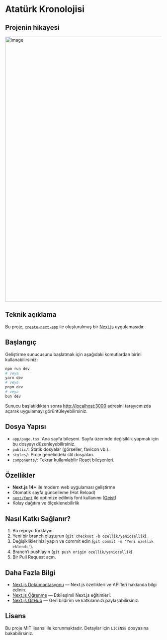 # Atatürk Kronolojisi

## Projenin hikayesi
<img width="508" height="854" alt="image" src="https://github.com/user-attachments/assets/1671330e-3898-4836-8f7b-131b824fc6a1" />

## Teknik açıklama

Bu proje, [`create-next-app`](https://nextjs.org/docs/app/api-reference/cli/create-next-app) ile oluşturulmuş bir [Next.js](https://nextjs.org) uygulamasıdır.

## Başlangıç

Geliştirme sunucusunu başlatmak için aşağıdaki komutlardan birini kullanabilirsiniz:

```bash
npm run dev
# veya
yarn dev
# veya
pnpm dev
# veya
bun dev
```

Sunucu başlatıldıktan sonra [http://localhost:3000](http://localhost:3000) adresini tarayıcınızda açarak uygulamayı görüntüleyebilirsiniz.

## Dosya Yapısı

- `app/page.tsx`: Ana sayfa bileşeni. Sayfa üzerinde değişiklik yapmak için bu dosyayı düzenleyebilirsiniz.
- `public/`: Statik dosyalar (görseller, favicon vb.).
- `styles/`: Proje genelindeki stil dosyaları.
- `components/`: Tekrar kullanılabilir React bileşenleri.

## Özellikler

- **Next.js 14+** ile modern web uygulaması geliştirme
- Otomatik sayfa güncelleme (Hot Reload)
- [`next/font`](https://nextjs.org/docs/app/building-your-application/optimizing/fonts) ile optimize edilmiş font kullanımı ([Geist](https://vercel.com/font))
- Kolay dağıtım ve ölçeklenebilirlik

## Nasıl Katkı Sağlanır?

1. Bu repoyu forklayın.
2. Yeni bir branch oluşturun (`git checkout -b ozellik/yeniozellik`).
3. Değişikliklerinizi yapın ve commit edin (`git commit -m 'Yeni özellik eklendi'`).
4. Branch’i pushlayın (`git push origin ozellik/yeniozellik`).
5. Bir Pull Request açın.

## Daha Fazla Bilgi

- [Next.js Dokümantasyonu](https://nextjs.org/docs) — Next.js özellikleri ve API’leri hakkında bilgi edinin.
- [Next.js Öğrenme](https://nextjs.org/learn) — Etkileşimli Next.js eğitimleri.
- [Next.js GitHub](https://github.com/vercel/next.js) — Geri bildirim ve katkılarınızı paylaşabilirsiniz.

## Lisans

Bu proje MIT lisansı ile korunmaktadır. Detaylar için `LICENSE` dosyasına bakabilirsiniz.
